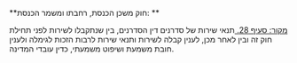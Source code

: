**חוק משכן הכנסת, רחבתו ומשמר הכנסת: **

[מקור: סעיף 28. ](https://he.wikisource.org/wiki/%D7%97%D7%95%D7%A7-%D7%99%D7%A1%D7%95%D7%93:_%D7%94%D7%9B%D7%A0%D7%A1%D7%AA#%D7%A1%D7%A2%D7%99%D7%A3_28)
תנאי שירות של סדרנים
דין הסדרנים, בין שנתקבלו לשירות לפני תחילת חוק זה ובין לאחר מכן, לענין קבלה לשירות ותנאי שירות לרבות הזכות לגימלה ולענין חובת משמעת ושיפוט משמעתי, כדין עובדי המדינה.